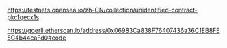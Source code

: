 https://testnets.opensea.io/zh-CN/collection/unidentified-contract-pkc1qecx1s    

https://goerli.etherscan.io/address/0x06983Ca838F76407436a36C1EB8FE5C4b44caFd0#code